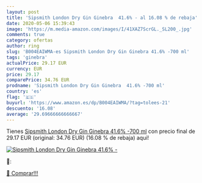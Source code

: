 ```yaml
---
layout: post
title: 'Sipsmith London Dry Gin Ginebra  41.6% - al 16.08 % de rebaja'
date: 2020-05-06 15:39:43
image: 'https://m.media-amazon.com/images/I/41XAZ7ScrGL._SL200_.jpg'
comments: true
category: ofertas
author: ring
slug: 'B004EAIWMA-es Sipsmith London Dry Gin Ginebra 41.6% -700 ml'
tags: 'ginebra'
actualPrice: 29.17 EUR
currency: EUR
price: 29.17
comparePrice: 34.76 EUR
prodname: 'Sipsmith London Dry Gin Ginebra  41.6% -700 ml'
country: 'es'
flag: '🇪🇸'
buyurl: 'https://www.amazon.es/dp/B004EAIWMA/?tag=tolees-21'
descuento: '16.08'
average: '29.69666666666667'
---
```


Tienes [Sipsmith London Dry Gin Ginebra  41.6% -700 ml](https://www.amazon.es/dp/B004EAIWMA/?tag=tolees-21) con precio final de  29.17 EUR (original: 34.76 EUR) (16.08 %  de rebaja) aqui!

[![Sipsmith London Dry Gin Ginebra  41.6% -](https://m.media-amazon.com/images/I/41XAZ7ScrGL._SL200_.jpg)](https://www.amazon.es/dp/B004EAIWMA/?tag=tolees-21)

🔎:


[🛒 Comprar!!!](https://www.amazon.es/dp/B004EAIWMA/?tag=tolees-21)
